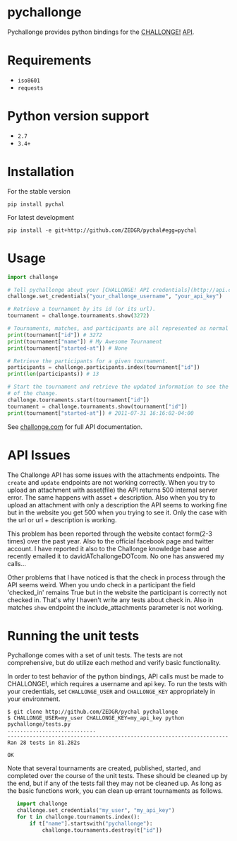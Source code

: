 # pychallonge

Pychallonge provides python bindings for the
[CHALLONGE!](http://challonge.com) [API](http://api.challonge.com/v1).


# Requirements

* `iso8601`
* `requests`

# Python version support

* `2.7`
* `3.4+`


# Installation

For the stable version

    pip install pychal

For latest development 

    pip install -e git+http://github.com/ZEDGR/pychal#egg=pychal

# Usage

```python
import challonge

# Tell pychallonge about your [CHALLONGE! API credentials](http://api.challonge.com/v1).
challonge.set_credentials("your_challonge_username", "your_api_key")

# Retrieve a tournament by its id (or its url).
tournament = challonge.tournaments.show(3272)

# Tournaments, matches, and participants are all represented as normal Python dicts.
print(tournament["id"]) # 3272
print(tournament["name"]) # My Awesome Tournament
print(tournament["started-at"]) # None

# Retrieve the participants for a given tournament.
participants = challonge.participants.index(tournament["id"])
print(len(participants)) # 13

# Start the tournament and retrieve the updated information to see the effects
# of the change.
challonge.tournaments.start(tournament["id"])
tournament = challonge.tournaments.show(tournament["id"])
print(tournament["started-at"]) # 2011-07-31 16:16:02-04:00
```

See [challonge.com](http://api.challonge.com/v1) for full API documentation.


# API Issues

The Challonge API has some issues with the attachments endpoints.
The ```create``` and ```update``` endpoints are not working correctly.
When you try to upload an attachment with asset(file) the API returns 500 internal server error.
The same happens with asset + description. Also when you try to upload an attachment with only
a description the API seems to working fine but in the website you get 500 when you trying to see it.
Only the case with the url or url + description is working.

This problem has been reported through the website contact form(2-3 times) over the past year.
Also to the official facebook page and twitter account. I have reported it also to the 
Challonge knowledge base and recently emailed it to davidATchallongeDOTcom.
No one has answered my calls...

Other problems that I have noticed is that the check in process through the API seems weird.
When you undo check in a participant the field 'checked_in' remains True but in the website the 
participant is correctly not checked in. That's why I haven't write any tests about check in.
Also in matches ```show``` endpoint the include_attachments parameter is not working.

# Running the unit tests

Pychallonge comes with a set of unit tests. The tests are not comprehensive,
but do utilize each method and verify basic functionality.

In order to test behavior of the python bindings, API calls must be made
to CHALLONGE!, which requires a username and api key. To run the tests
with your credentials, set `CHALLONGE_USER` and `CHALLONGE_KEY` appropriately
in your environment.

    $ git clone http://github.com/ZEDGR/pychal pychallonge
    $ CHALLONGE_USER=my_user CHALLONGE_KEY=my_api_key python pychallonge/tests.py
    ............................
    ----------------------------------------------------------------------
    Ran 28 tests in 81.282s

    OK

Note that several tournaments are created, published, started, and completed
over the course of the unit tests. These should be cleaned up by the end, but
if any of the tests fail they may not be cleaned up. As long as the basic
functions work, you can clean up errant tournaments as follows.

```python
   import challonge
   challonge.set_credentials("my_user", "my_api_key")
   for t in challonge.tournaments.index():
       if t["name"].startswith("pychallonge"):
           challonge.tournaments.destroy(t["id"])
```

